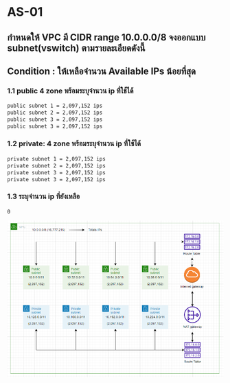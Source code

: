 # AS-01
## กำหนดให้ VPC มี CIDR range 10.0.0.0/8 จงออกแบบ subnet(vswitch) ตามรายละเอียดดังนี้
## Condition : ให้เหลือจำนวน Available IPs น้อยที่สุด
### 1.1 public 4 zone พร้อมระบุจำนวน ip ที่ใช้ได้
    public subnet 1 = 2,097,152 ips
    public subnet 2 = 2,097,152 ips
    public subnet 3 = 2,097,152 ips
    public subnet 3 = 2,097,152 ips
### 1.2 private: 4 zone พร้อมระบุจำนวน ip ที่ใช้ได้
    private subnet 1 = 2,097,152 ips
    private subnet 2 = 2,097,152 ips
    private subnet 3 = 2,097,152 ips
    private subnet 3 = 2,097,152 ips
### 1.3 ระบุจำนวน ip ที่ยังเหลือ
    0
![AS-01](/lab05-2023-1-26/as-01_pic.png)